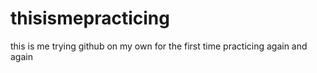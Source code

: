 # thisismepracticing
this is me trying github on my own for the first time
practicing again and again 
